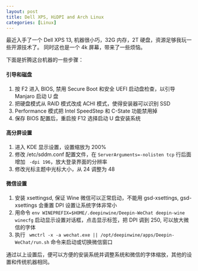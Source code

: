 ```yaml
---
layout: post
title: Dell XPS, HiDPI and Arch Linux
categories: [Linux]
---
```


最近入手了一个 Dell XPS 13, 机器很小巧，32G 内存，2T 硬盘，资源足够我玩一些开源技术了。
同时这也是一个 4k 屏幕，带来了一些烦恼。

下面是折腾这台机器的一些步骤：

#### 引导和磁盘

1. 按 F2 进入 BIOS, 禁用 Secure Boot 和安全 UEFI 启动盘检查，以引导 Manjaro 启动 U 盘
2. 把硬盘模式从 RAID 模式改成 ACHI 模式，使得安装器可以识别 SSD
3. Performance 模式把 Intel SpeedStep 和 C-State 功能禁用掉
4. 保存 BIOS 配置后，重启按 F12 选择启动 U 盘安装系统

#### 高分屏设置

1. 进入 KDE 显示设置，设置缩放为 200%
2. 修改 /etc/sddm.conf 配置文件，在 ```ServerArguments=-nolisten tcp``` 行后面增加 ``` -dpi 196```，放大登录界面的分辨率
3. 修改光标主题中光标大小，从 24 调整为 48

#### 微信设置

1. 安装 xsettingsd, 保证 Wine 微信可以正常启动，不能用 gsd-xsettings, gsd-xsettings 会重置 DPI 设置让系统字体非常小
2. 用命令 ```env WINEPREFIX=$HOME/.deepinwine/Deepin-WeChat deepin-wine winecfg``` 启动显示设置对话框，点击显示标签，把 DPI 调到 250, 可以放大微信的字体
3. 执行 ``` wmctrl -x -a wechat.exe || /opt/deepinwine/apps/Deepin-WeChat/run.sh``` 命令来启动或切换微信窗口

通过以上设置后，便可以方便的安装系统并调整系统和微信的字体缩放，其他的设置和传统机器相同。
